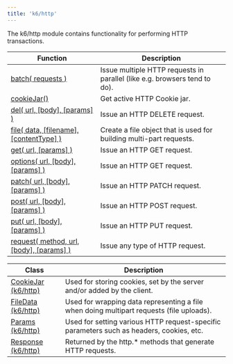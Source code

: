 ```yaml
---
title: 'k6/http'
---
```


The k6/http module contains functionality for performing HTTP transactions.

| Function | Description |
| -------- | ----------- |
| [batch( requests )](/javascript-api/k6-http/batch-requests)  | Issue multiple HTTP requests in parallel (like e.g. browsers tend to do). |
| [cookieJar()](/javascript-api/k6-http/cookiejar)  | Get active HTTP Cookie jar. |
| [del( url, [body], [params] )](/javascript-api/k6-http/del-url-body-params)  | Issue an HTTP DELETE request. |
| [file( data, [filename], [contentType] )](/javascript-api/k6-http/file-data-filename-contenttype)  | Create a file object that is used for building multi-part requests. |
| [get( url, [params] )](/javascript-api/k6-http/get-url-params)  | Issue an HTTP GET request. |
| [options( url, [body], [params] )](/javascript-api/k6-http/options-url-body-params)  | Issue an HTTP GET request. |
| [patch( url, [body], [params] )](/javascript-api/k6-http/patch-url-body-params)  | Issue an HTTP PATCH request. |
| [post( url, [body], [params] )](/javascript-api/k6-http/post-url-body-params)  | Issue an HTTP POST request. |
| [put( url, [body], [params] )](/javascript-api/k6-http/put-url-body-params)  | Issue an HTTP PUT request. |
| [request( method, url, [body], [params] )](/javascript-api/k6-http/request-method-url-body-params)  | Issue any type of HTTP request. |

| Class | Description |
| -------- | ----------- |
| [CookieJar (k6/http)](/javascript-api/k6-http/cookiejar-k6-http)  |  Used for storing cookies, set by the server and/or added by the client. |
| [FileData (k6/http)](/javascript-api/k6-http/filedata-k6-http)  |  Used for wrapping data representing a file when doing multipart requests (file uploads). |
| [Params (k6/http)](/javascript-api/k6-http/params-k6-http)  |  Used for setting various HTTP request-specific parameters such as headers, cookies, etc. |
| [Response (k6/http)](/javascript-api/k6-http/response-k6-http)  |  Returned by the http.* methods that generate HTTP requests. |
